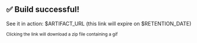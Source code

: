 ## ✅ Build successful!

See it in action: $ARTIFACT_URL (this link will expire on $RETENTION_DATE)

<sup>Clicking the link will download a zip file containing a gif</sup>
